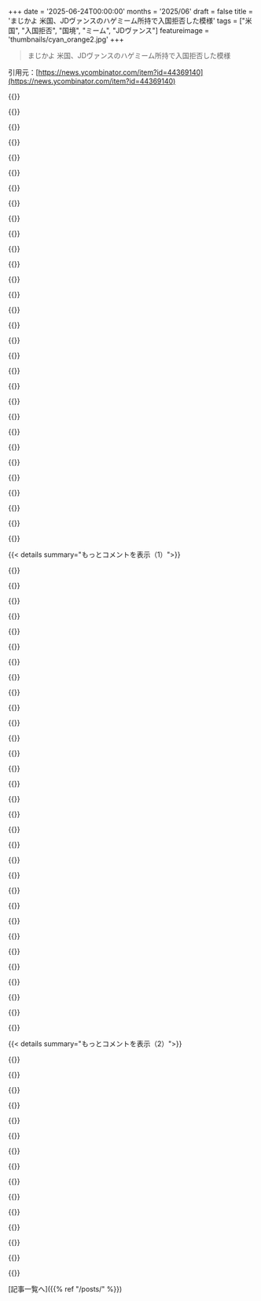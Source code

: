 +++
date = '2025-06-24T00:00:00'
months = '2025/06'
draft = false
title = 'まじかよ 米国、JDヴァンスのハゲミーム所持で入国拒否した模様'
tags = ["米国", "入国拒否", "国境", "ミーム", "JDヴァンス"]
featureimage = 'thumbnails/cyan_orange2.jpg'
+++

> まじかよ 米国、JDヴァンスのハゲミーム所持で入国拒否した模様

引用元：[https://news.ycombinator.com/item?id=44369140](https://news.ycombinator.com/item?id=44369140)




{{<matomeQuote body="この記事の細かい話より、令状なしの電子機器検索や批判的な人への入国拒否って問題が重要だよ。これ世界的に増えてるんだ。特定の国には批判しても入れるけど、中国みたいなとこは難しそう。一つの話じゃなく、この大きな問題について話そうぜ。" userName="stego-tech" createdAt="2025/06/24 19:01:39" color="#45d325">}}




{{<matomeQuote body="国境って難しいね。入国する法的権利はなくて、手続きもないし、令状なんて関係ないんだ。結局、国の関係と、入るためにどこまで耐えられるかって話だよ。" userName="legitster" createdAt="2025/06/24 20:19:30" color="">}}




{{<matomeQuote body="（コメント1への反論）台湾寄りの投稿たくさんしてるけど、中国の国境で尋問されたことないよ。有名で目立つ人じゃない限り、中国政府はそんなに気にしないと思うよ。" userName="throw4573s2" createdAt="2025/06/25 03:05:27" color="">}}




{{<matomeQuote body="（コメント3への反論）今がそうでも、ずっと同じじゃないよ。みんな目の前の細かいことばかり見てないで、もっと大きな全体像を見ようぜって話なんだ。" userName="stego-tech" createdAt="2025/06/24 20:49:18" color="">}}




{{<matomeQuote body="（「他の国でもある」という主張に対して）そうだね、でも「自由の国」アメリカで、憲法修正第1条が最高だって言ってるのに、こんなに露骨にやってるのが（俺が覚えてる限り）問題なんだよ。" userName="Disposal8433" createdAt="2025/06/24 20:06:27" color="">}}




{{<matomeQuote body="アメリカの建国理念では、権利は人間の尊厳からきて、政府が与えるんじゃなく守るものなんだ。今回の国境の件は、その「権利」って考え方への攻撃だよ。意見を持つ自由が特権になると、みんなが自分の権利を失うリスクを負うんだ。他人の権利を守らないと、次は自分の番だよ。権利は法を超越するものなのに、それが揺らいでる。自分の権利が危なくなっても、もう誰も助けてくれなくなってるかもしれないって話だね。" userName="hayst4ck" createdAt="2025/06/25 02:20:36" color="#ff33a1">}}




{{<matomeQuote body="（コメント6への補足）アメリカ憲法の修正条項は、国内にいる「全ての人」に適用されるよ。それに、アメリカは自分たちが世界の模範だと思ってるんだから、市民だけじゃなくみんなの権利を守るべきだよね。" userName="throw0101c" createdAt="2025/06/24 20:43:21" color="">}}




{{<matomeQuote body="（コメント6への反論）そんなに露骨かな？単に騒がれてるだけかもよ。イギリスの言論規制の方がひどいし、中国よりマシだと思うけどね。国境での入国拒否の話も、細かいこと抜けてる場合が多いよ。ミームで入国拒否されるのと、元々ダメでミームで非難されるのは全然違うってこと。細かいことって重要だと思うんだ。今の話はプロパガンダに染まってるからね。" userName="bananalychee" createdAt="2025/06/24 20:43:48" color="#45d325">}}




{{<matomeQuote body="（コメント5への反論）もし「大きな話」ってのが、世界の全部の仕組みを変えることなら、そんなの非現実的で関係ないから、誰も見ないのは当たり前だよ。「この政策じゃなくて、そもそも政府っている？」なんて話はつまらないと思うね。" userName="edanm" createdAt="2025/06/25 07:22:22" color="">}}




{{<matomeQuote body="マジでさ、今の米国の政権がこんなに抵抗もなく早く動けてるのがマジで謎なんだけど。他の国なら、政府がなんか変なことしたら国民からすごい圧力かかるのに。例えばErdoganがトルコの国の仕組みをちょっと変えるのに20年もかかったくらいで、まだ終わってないくらいなのにね。" userName="mrtksn" createdAt="2025/06/25 05:59:11" color="">}}




{{<matomeQuote body="＞ 米国の憲法修正条項は米国内の全員に適用される…って、ほとんどそうなんだけど（修正条項によるけどね）、でもこの人、まだ税関を通ってないから米国内に入ってないんだよ。だから憲法修正第1条は彼には適用されないってこと。" userName="kcplate" createdAt="2025/06/25 01:51:10" color="#ff33a1">}}




{{<matomeQuote body="マジで極論だな。国境で基本的な人権を保証するのに、政府の仕組み自体を無くす必要なんてないだろ。国同士で国際協定とかで最低限のルールは決めてるんだよ。<br>だから記事の人が間違ってるんだ。「米国務省＜State Department＞に連絡しても、あんな強い国に何言っても無駄」って言ってるけど、まさにそこが連絡すべきだったんだよ。で、ノルウェー政府が適切に対応すべきだったんだ。" userName="account42" createdAt="2025/06/25 08:00:37" color="#785bff">}}




{{<matomeQuote body="何年か前に、米国と中国にめっちゃ旅行したことあるんだ（中国では修士号も取った）。<br>何回ずつ国境越えたか数えてないけど、マジでいつも中国に入る方が簡単だったよ（Trump大統領になる前の話だけど）。<br>中国の役所だって厳しいけど、自由の国って言われてる米国に入る方が、マジでわけわかんない手続きに耐えなきゃいけなくて、大変なんだ。" userName="soueuls" createdAt="2025/06/25 02:21:04" color="#ff5c5c">}}




{{<matomeQuote body="米国のディストピアって、全体的な人口管理に基づいてるんだってね→https://news.ycombinator.com/item?id=44354657<br>現実世界の独裁国家って、実は国民をそこまで管理してないらしいよ。政府に逆らって問題起こしたりしなければ、何を言っても誰も気にしないんだ。" userName="mrtksn" createdAt="2025/06/25 06:03:48" color="">}}




{{<matomeQuote body="同意。よく言った！みんなの目標は（願わくば）こういう時のダブルスタンダードをなくして、自由を優先することだよね。国境の安全に関わることだからちょっと特殊だけど、マジでほとんどの人が（ICE支持者ですら）この件はバカげてるし、必要ないことだって思ってるはずだよ。" userName="docmars" createdAt="2025/06/24 19:50:59" color="">}}




{{<matomeQuote body="これは現実としてマジで増えてるんだよ。米国だけじゃなくて世界中で。これが許されることなのか、ちゃんとお互い隠さずに話し合うべきだよね。もう一つの現実として、人って実は個人の自由をそんなに大事にしてないんだ。ほんのちょっとでも安心できるなら、簡単に自由を手放しちゃう。欧米の人が言論の自由を信じてるなんて、ただの思い込みだよ。" userName="edanm" createdAt="2025/06/25 08:20:44" color="#38d3d3">}}




{{<matomeQuote body="ほとんどの米国人の頭の中では、中国はどんな証拠が出てこようと、ただただ悪い国、ってことになってるんだよね。" userName="queenkjuul" createdAt="2025/06/25 13:15:09" color="">}}




{{<matomeQuote body="自分の国と比べて推測することもできるけど、Benedict Evansって人の見解がマジで最高だと思うんだ。<br>米国って国を比べる相手は、ヨーロッパとか日本とかトルコじゃなくて、ロシア、中国、ブラジル、インドみたいな、すげー広くて人口が多い国々なんだってさ。" userName="magarnicle" createdAt="2025/06/25 22:59:33" color="#ff33a1">}}




{{<matomeQuote body="トランプはデモ隊に軍隊送ってボコらせたのに何も変わらなかったし、裁判所も止められなかったんだ。<br>みんな貧乏で不安定なのに、警官にボコられて後で無罪にされるリスク冒したくないよな。" userName="queenkjuul" createdAt="2025/06/25 13:11:53" color="">}}




{{<matomeQuote body="米国憲法には言論の自由は“国内で”とか“市民に”なんて書いてないんだ。完全に意図的で、建国の父は権利は政府の外にあると考えてたんだよ。<br>宣言には「いかなる法律も言論の自由を侵害してはならない」とハッキリ書いてる。<br>彼らの考えでは、政府は言論の自由を与えるんじゃないんだ。権利は、政府の外にあって、政府より上にあるんだから。" userName="hayst4ck" createdAt="2025/06/25 06:14:02" color="#45d325">}}




{{<matomeQuote body="俺は中国の国境で酷い目に遭う覚悟してたのに、一番つまらない国境だったよ。何も聞かれなかったかも。一方で、アメリカに戻る時は最悪の国境だった。国境警備員がまるで犯罪者みたいに怒鳴ってきて、責めるような感じで立ち入ったこと聞いてきたんだ。俺はすごく色白のアメリカ人なのにさ。" userName="hayst4ck" createdAt="2025/06/25 02:37:55" color="#38d3d3">}}




{{<matomeQuote body="少なくともアメリカはWinnie the Poohを検閲してないよ…まだね。<br>→ https://www.bbc.com/news/blogs-china-blog-40627855 を見てみろ。" userName="myvoiceismypass" createdAt="2025/06/25 13:34:04" color="#ff5c5c">}}




{{<matomeQuote body="≫でも技術的にこの人はまだ米国に入国してないんだ、税関と国境管理を通過してないから…<br>弁護士じゃないけど、それは違うと思うよ。飛行機（か船）で12海里管制区域に入ったら、もう米国司法権下で、合衆国憲法含む米国の法律に従うんだ。<br>→ https://www.aclu.org/know-your-rights/border-zone<br>→ https://www.aclu.org/documents/constitution-100-mile-border-...<br>Rasul v. BushとかBoumediene v. Bushはグアンタナモの囚人にデュー・プロセスを保証したし、U.S. v. Wong Kim Ark（1898年）は非合法移民の子供に生まれながらの市民権を広げた。Plyer v. DoeとYik Wo v. Hopkinsは修正第14条の平等保護条項を与えた。Padilla V. Kentuckyは弁護士の権利を与えた。Bridges v. Wixon（1945年）は非市民が政治的発言だけで強制送還されないと裁定し、修正第1条が移民に適用されることを認めた。United States v. Alvarez-Machain（1992年）は米国の拘留下の非市民にも憲法上の権利があると認めたんだ。<br>→ https://old.reddit.com/r/Askpolitics/comments/1jlfhss/who_do..." userName="throw0101c" createdAt="2025/06/25 10:55:56" color="#785bff">}}




{{<matomeQuote body="うん、俺はすごくプライバシー推進派だし、国境で令状が必要か、全く捜索しないかの二択だとは思わないよ。<br>現実的に考えて、入国する一人一人全員を実際の裁判官が評価して令状を出すか出さないかなんて、全く現実的じゃない。コストだけでも天文学的だよ。" userName="mingus88" createdAt="2025/06/24 20:36:42" color="">}}




{{<matomeQuote body="そうそう。君の返信、アメリカで働いてる友達を思い出すよ。彼、中国に戻るたびにノイローゼみたいにスマホとコンピューターを全部消去するんだ。国境検査に引っかかったことないのにね。<br>実際、西洋人が中国が監視してるって「思ってる」ことのほとんどは、中国がやってないことで、米国がやってて実際の証拠があることが多いんだよ。すごくブラックユーモアな現実だよね。米国こそ本当の悪者だよ。" userName="whensean" createdAt="2025/06/26 06:45:00" color="">}}




{{<matomeQuote body="違いは、俺はイギリスの言論法に公然と反対できるし、首相を意気地なし（limp dick）って呼んでも入国拒否されないってこと。ここでは前の政権じゃありえなかった理由で入国拒否されるんだ。もしBush政権時代にDick Cheneyをからかった人が入国拒否されたら、どんだけ大騒ぎになったか想像できる？" userName="smegger001" createdAt="2025/06/25 01:26:19" color="#ff5733">}}




{{<matomeQuote body="実際、ここでの一次情報によると、アメリカの国境通過は中国よりひどいみたいだよ。両国を行き来してる人たちからも同じこと聞いたし。" userName="queenkjuul" createdAt="2025/06/25 13:18:57" color="">}}




{{<matomeQuote body="＞”placed in a cell”って部分が重要だと思う。記事のタイトルは「入国拒否」じゃなくて、こっちの重い事実、「政治風刺画を持っていた旅行者が裁判なしで投獄された」ってのに基づくべきじゃないかな。" userName="perihelions" createdAt="2025/06/24 18:34:12" color="">}}




{{<matomeQuote body="さらに悪いことに、「政治的な」って言葉は省略できるよ。だって、彼は政治家かもしれないけど、あのミームはどんな政策とも関係ないみたいだし…ただの面白い写真じゃん。" userName="ymhr" createdAt="2025/06/24 18:39:37" color="">}}




{{<matomeQuote body="いや、政治性こそが重要でしょ？アメリカの連邦法執行機関は、ただ面白い写真で誰かを捕まえるわけじゃない。*権力のある政府関係者*の面白い写真だから捕まえるんだよ。それは特定のある種の国の特徴で、すぐわかることだ。「Xi JinpingをPoohって呼べない、そうすると投獄される」とか「Thailand国王の体重について話せない、そうすると投獄される」みたいにね。あれは*そういう*場所の典型だよ。それが何を意味するかはみんな知ってる。「Vice President Vanceのバカな写真を作るな、そうすると投獄される」ってこと。" userName="perihelions" createdAt="2025/06/24 18:48:29" color="#ff5733">}}




{{< details summary="もっとコメントを表示（1）">}}

{{<matomeQuote body="その人は投獄されたんじゃなくて、同日の帰りのフライトに乗るまで拘束されたんだよ。写真のせいで入国拒否されたってのは彼の憶測だし、おそらくそれが全てじゃない。だって、引き止められた後で写真が見つかっただけだからね。CPBの行動に疑問があるのは確かだけど、事実に基づかない結論はやめようよ。<br>追記：CPBはミームが拒否理由であることを否定してるよ。URL：https://x.com/CBP/status/1937651325354795444" userName="account42" createdAt="2025/06/25 08:28:31" color="#45d325">}}




{{<matomeQuote body="彼はVanceの画像が見つかる*前*にセルに入れられたんだ。国境警備官はあのVanceの画像と、彼が木製のパイプを持っている画像が気に入らなかったって言ってたらしい。Vanceの画像のせいで拒否された可能性もあるし、それは現在の状況について何かひどいことを物語ってるかもしれない。でも、それよりも、帰りのチケットがないとか、他の何かヤバいサインで止められて、それが理由で拒否された可能性の方が高いと思う。" userName="sarchertech" createdAt="2025/06/24 18:37:50" color="#ff5733">}}




{{<matomeQuote body="主張：「本人が認めた薬物使用のため」。状況：彼は何年も前にCaliforniaで合法的にマリファナを吸っただけ。麻薬密売人じゃないし、メスやヘロインは絶対やってない。合法な州（何百万人ものアメリカ人が毎日やってるように）でマリファナを吸っただけなんだ。その後、帰国便に乗る代わりに、致命的な間違いを犯して携帯電話を検索のために渡したんだ！そうしたら、高度なキモいソフト（おそらくこの群衆の一部が開発資金を出したやつ）が、Californiaでの過去の合法的なマリファナ使用を「連邦犯罪」としてフラグ立てしたんだよ。だからそう、ミームは本筋を外してるけど、それは過去の合法的なマリファナ使用にフラグ立てされるっていう、それでもめちゃくちゃな事実から目をそらさせてるんだ。" userName="mandmandam" createdAt="2025/06/25 09:02:25" color="#785bff">}}




{{<matomeQuote body="連邦法で使うことも売ることも禁止されてるから、どの州でも合法じゃないんだよ。" userName="msgodel" createdAt="2025/06/25 09:03:38" color="">}}




{{<matomeQuote body="米国の法律的にはOKでも、入国拒否の理由としては酷い。You can come here, buy weed in a majority of states, and face no fear of repercussions... Until you try and come back in”. That’s nutty. It’s batshit. そして、 real の理由は Immi officers が言ってたんだけど、彼が anti-genocide protests で journalism してたことだってさ。" userName="mandmandam" createdAt="2025/06/25 09:09:45" color="#45d325">}}




{{<matomeQuote body="もっと重要なのは、USA では brutal double assassination of opposition politicians (a senator and a house representative along with their spouses) があったのに、誰もその話をしてないことだ。 zero mentions on hacker news だよ。A guy detained for a Vance meme? Yeah, keep your attention on that. You live in a fascism already." userName="dandanua" createdAt="2025/06/24 19:02:18" color="">}}




{{<matomeQuote body="visa 持ってる人が protests に attending するのは not a good idea かもしれないね。Keep in mind 私は very much not pro Isreal だ。でも foreign partisans がああいう形で our politics に participating するのは practical or moral にどうなの？" userName="msgodel" createdAt="2025/06/25 10:00:52" color="">}}




{{<matomeQuote body="It’s possible って言うのは、 official CBP policy だとは思ってないけど、 power tripping cops との interactions はenoughにあったからあり得ると思うんだよね。Customs agents には誰が enter するか wide latitude があるし、 already angry agent が Vance thing を見て、 got even angrier で you’re outta here って言った状況は see a situation で possible だよ。" userName="sarchertech" createdAt="2025/06/24 19:03:10" color="">}}




{{<matomeQuote body="殺されたのは a state (not federal) house representative と her husband だよ。A state (not federal) senator と his wife は attempted murdered されたけど、 both survived で are expected to recover だ。君の comment は as if 2 members of federal congress が assassinated されたみたいに frame してるけど、 which would have been a much bigger deal だ。State politicians が killed されるのも still shocking and tragic だけど、 try to be precise in your language as to not mislead." userName="airforce1" createdAt="2025/06/24 21:44:40" color="#ff5c5c">}}




{{<matomeQuote body="Don’t make excuses for this abuse. The administration now in power in the US は very clear だよ - they oppose free speech and do not respect the constitution or Bill of Rights だ。" userName="solid_fuel" createdAt="2025/06/24 19:04:52" color="">}}




{{<matomeQuote body="Why would someone on a visa deserve to be denied freedom of assembly?" userName="queenkjuul" createdAt="2025/06/25 13:31:36" color="">}}




{{<matomeQuote body="The situation could certainly have been escalated by a single officer in a bad mood だ。でも there must have been some flag が cause him to be pulled aside in the first place. That doesn’t mean there was any real wrong doing on the part of the guy だけど with many of other similar claims against the US border agents mistreating EU citizens you do see some reason why they might have been spooked if you dig a little deeper. E.g. anything that could give CBP the idea that you intend to seek work in the US は just asking for trouble だ。Edit: It was drug use according to CBP: https://x.com/CBP/status/1937651325354795444" userName="account42" createdAt="2025/06/25 08:19:25" color="#ff33a1">}}




{{<matomeQuote body="When I say it’s possible, I don’t think that it’s the official CBP policy, but I have had enough interactions with power tripping cops to believe that it’s possible that the kid was disrespectful to the wrong guy. Customs agents have wide latitude in determining who can enter, and I could see a situation where an already angry agent saw the Vance thing, got even angrier and said you’re outta here." userName="gruez" createdAt="2025/06/24 21:19:58" color="">}}




{{<matomeQuote body="これには驚いたな。選挙で選ばれた2人の議員が（1人は死亡）、「たかが」州レベルの政治家だからって大したことないって言ってるの？これは米国の民主主義にとって良い兆候じゃないよ。国内の政治テロを調査するための抗議や委員会とか、たくさんの結果が必要なのに、何も起きてない。対照的に、ブラジル（最高の民主主義とは言えないけど）では市議会議員（州ですらない市！）の暗殺が何年も主要な政治の話題になってて、世間の注目から完全に消えることは一度もなかった。もう10年近く経つよ！簡単に「ファシズム」とか「終末だ」とは言わないけど、俺から見てもこれはシステムが失敗し始めてるクリスタルクリアなサインだよ…[1] https://en.m.wikipedia.org/wiki/Marielle_Franco" userName="gota" createdAt="2025/06/24 23:25:51" color="#ff5733">}}




{{<matomeQuote body="これは十分に議論されてきてると思うよ。そして、移民取締まりや、マスクした誘拐犯が（暗殺犯と同じように）法執行官を装ってるっていうかなり合理的な仮説と関連してる。この2つの状況は、同じ脅威モデル（権力者の指示で動くけど必ずしも国家機関の人間じゃない暴力的な行動者）の別の現れなんだ。" userName="SauciestGNU" createdAt="2025/06/24 19:54:44" color="">}}




{{<matomeQuote body="大したことだよ、ただ誤解を招くほどじゃないだけ。「議会議事堂が爆破された！」（ワシントンDCを意味する）と「[アラスカの]議会議事堂が爆破された！」は、どっちも大したことだけど、後者の方がずっと小さいことだろ？" userName="airforce1" createdAt="2025/06/25 00:05:52" color="">}}




{{<matomeQuote body="それがどうして嫌がらせだって、そんなに確信できるの？そもそも話が起きたって、どうやって確信してるの？この怒ってるノルウェー人が言ってる通りだって、どうして少しでも確信できるの？自分が操作されてるかどうか、どうやって分かるの？もしそれが自分の思い込みや好みに完全に合ってたら、気にする？" userName="SV_BubbleTime" createdAt="2025/06/24 23:17:19" color="">}}




{{<matomeQuote body="＞＞外国の支持者がそんな風に我々の政治に参加するのは現実的でも道徳的でもない。＜＜それは「集会の自由」と呼ばれるもので、普遍的な人権だよ（国連人権宣言第20条参照）。非常に道徳的で、最も現実的、そして広く認識されてる。" userName="mandmandam" createdAt="2025/06/25 13:10:16" color="">}}




{{<matomeQuote body="悪いけど、違うね。外国で集会の権利があるっていう考えは完全に馬鹿げてる。何によってそう確信させられたか知らないけど、そんなことを実際に許す国は長くは存在できないよ。" userName="msgodel" createdAt="2025/06/25 15:29:09" color="">}}




{{<matomeQuote body="重要なのは、今手に入ってる情報源が追放された本人の話だけだってこと。彼は写真が見つかる前に拘束されたって言ってる。写真について聞かれたことより、拘束されたことの方がずっと重要だよ。それに、国境警備は入国拒否の理由を教えてくれないから、ミームのせいにしてる本人は推測してるだけなんだ。" userName="q1w2" createdAt="2025/06/25 17:53:15" color="#785bff">}}




{{<matomeQuote body="米国だと、Jailは市や郡が運営してて、そこで1年まで拘束されることがあるんだ。Prisonsは州が運営してて、重罪で1年以上 sentence された人が入るところだよ。" userName="anigbrowl" createdAt="2025/06/24 19:21:26" color="">}}




{{<matomeQuote body="まあ、そうかもね。でも、記事には全然別の側面もあるし、ノルウェー政府が旅行者に書類携帯を警告してるってことは、何かあるんだろうね。" userName="SV_BubbleTime" createdAt="2025/06/24 23:16:37" color="">}}




{{<matomeQuote body="米国では digital device 検索は20年近く前からやってるよ。俺も2000年代初頭に電話調べられたし、最近の US Visa では social media アカウント全部書かされたしね。GrayKey とか UFED で unlocked な電話の中身全部ダウンロードされたって話も読んだことあるよ。国境では unlocked にして MAYBE 入れるか、拒否して guaranteed 入国拒否か worst case 5年 ban かだよ。米国（と UK）は non-citizens にはゼロ history でも terrible な扱いだし、non-white European だとさらに悪い。" userName="Someone1234" createdAt="2025/06/24 18:47:49" color="#ff5733">}}




{{<matomeQuote body="それって、もし電話を search されたらの話でしょ？標準の手続きじゃないよ。おそらく、すでに何かしらで flagged されてるってことだと思うよ。" userName="account42" createdAt="2025/06/25 08:36:02" color="">}}




{{<matomeQuote body="biometric unlock は disable しとけ。passcode は要求されないけど、device を見たり触ったりは要求されるから。cross する時は turned off でね。fine とか jail time の threat は現実的じゃないと思うよ。agents がそう言ったとしても、actual な legal penalty じゃない。Visa の人には deny entry できるけど、citizen や legal resident には deny できない。でも device は keep されるかも。<br>https://www.aclutx.org/en/news/can-border-agents-search-your... に詳しい情報があるよ。" userName="wffurr" createdAt="2025/06/24 19:06:36" color="#ff33a1">}}




{{<matomeQuote body="それ、reply する comment 間違えてると思うよ。君は citizen の権利について話してるけど、reply してる comment は pure に non-citizens についての話だから。" userName="Someone1234" createdAt="2025/06/24 19:32:42" color="">}}




{{<matomeQuote body="rights なんて、El Salvador の gulag に送られるって決まったら、そんなに関係ないみたいだけどね。" userName="snickerdoodle12" createdAt="2025/06/24 19:47:21" color="">}}




{{<matomeQuote body="non-citizens にはそうじゃないよ。Our law はその点 swiss cheese だから。" userName="huslage" createdAt="2025/06/24 19:31:12" color="">}}




{{<matomeQuote body="それか、もっといいのは、just take a different device？" userName="dm319" createdAt="2025/06/24 19:53:12" color="">}}




{{<matomeQuote body="最近の展開だと、数週間刑務所に入れられる可能性もあるらしいよ。" userName="root_axis" createdAt="2025/06/24 19:05:11" color="">}}

{{</details>}}




{{< details summary="もっとコメントを表示（2）">}}

{{<matomeQuote body="＞ 彼はその後、ストリップ検査され、採血、顔認証、指紋採取を強制されたと主張している。<br>＞ ”後でまた中に連れ戻されて、状況はさらに悪くなった。壁に押し付けられ、すごい力でストリップ検査された。信じられないくらいひどくて、ずっと物理的な力を使われた”と彼は主張した。<br>＞ ”完全に打ちのめされて、崩壊して、何度も泣きそうになった。パニック寸前だった。”<br>入国拒否されるよりひどい話に聞こえるね。" userName="neilv" createdAt="2025/06/24 18:56:09" color="#ff5733">}}




{{<matomeQuote body="親コメントの何かに返信してるようには見えないけど、指摘しとく価値はあるよ：’admitted drug use’（薬物使用を認めた）ってのは、数年前にカリフォルニアで weed（マリファナ）を吸っただけの話だよ。" userName="mandmandam" createdAt="2025/06/25 09:05:18" color="#ff33a1">}}




{{<matomeQuote body="秘密警察は、その動機について絶対に嘘をつかないだろうね、きっとね。" userName="queenkjuul" createdAt="2025/06/25 13:35:58" color="">}}




{{<matomeQuote body="この話、ちょっと怪しいというか、少なくとも情報が足りない感じだな。なんで国境の係官に彼だけが特別扱いされたのか全然書いてないし。ICEも多分全然関係ないだろう。ノルウェーのRedditでこの記事探したら、誰かがこの人のYouTubeチャンネルのリンク貼ってた。銃撃ってる動画とか、（多分）大統領についてコメントしてるらしい。<br>https://www.youtube.com/channel/UC68cjx7WTYtXGhC3rLD3N4A<br>これって、Palantirみたいなのがソーシャルメディアをスキャンして、彼を要注意人物として特定したのかもね。<br>でもノルウェー外務省が出した回答も興味深いよ（彼の特定のケースへの返答だって確認済み）：<br>＞ 入国規制は予告なく変更される場合があり、有効な書類を持ち、現在の入国規制に精通しているのは旅行者の責任です。国境で入国を拒否されるかどうかを決定するのは、到着時の入国管理当局です。<br>これって、彼は適切な書類なしでアメリカに着いたって匂わせてる気がするね。" userName="legitster" createdAt="2025/06/24 19:19:55" color="#785bff">}}




{{<matomeQuote body="＞ これって、彼は適切な書類なしでアメリカに着いたって匂わせてる気がするね<br>いや、それは一般的な声明だよ。個別のケースにはコメントできないからね。それに、書類が揃ってなかったら、ノルウェーで飛行機に乗せてもらえなかったはずだよ。国際ターミナルに行く前にチェックされるから。" userName="matsemann" createdAt="2025/06/24 20:38:43" color="#38d3d3">}}




{{<matomeQuote body="それは本当じゃないな。少なくともドイツからアメリカに行った時は違ったよ。パスポートはもちろんチェックされるし、有効なビザ／ESTAとか持ってるって申告は必要だけど、出発する空港や航空会社はそれらをチェックする方法はないよ。" userName="account42" createdAt="2025/06/25 08:48:12" color="">}}




{{<matomeQuote body="＞ これって、彼は適切な書類なしでアメリカに着いたって匂わせてる気がするね<br>OK、じゃあ適切な書類手続きを手伝ってあげればいいだろ。それがストリップ検査や暴行を正当化する理由になるのか？" userName="snickerdoodle12" createdAt="2025/06/24 19:54:37" color="">}}




{{<matomeQuote body="残念ながら、これはほぼ全ての国（ノルウェー含む）のほぼ全ての国境通過で一般的な慣行だよ。" userName="legitster" createdAt="2025/06/24 19:59:46" color="">}}




{{<matomeQuote body="https://www.sivilombudet.no/en/news/prevention-torture/body-... ノルウェーは定期的に容疑者にストリップ検査をしてて、だいたい他のヨーロッパ諸国や米国と同じレベルだってさ。容疑を判断する根拠は違うかもしれないけど、どこの国でも officerの裁量はかなり大きいんだよ。" userName="legitster" createdAt="2025/06/24 20:12:20" color="">}}




{{<matomeQuote body="CBP（米国税関・国境警備局）は薬物使用が理由だったって言ってるよ: https://x.com/CBP/status/1937651325354795444" userName="account42" createdAt="2025/06/25 08:53:48" color="#38d3d3">}}




{{<matomeQuote body="本人が言ってるのは、それが法的根拠（本当の理由じゃなく、反ジェノサイドデモの記録が理由）だったってことだよ。数年前にカリフォルニア（当時は合法だった）で weedを吸ったことを認めたからだってさ。なんでみんなあのツイートを正当化のために貼り続けるのか、理解できないね。おかしいって、ちゃんと対処されるべきだ。" userName="mandmandam" createdAt="2025/06/25 09:06:47" color="">}}




{{<matomeQuote body="あのツイートが関係あるのは、彼が政治的なミームのせいで入国拒否されたっていう記事の主張を否定してるからだよ。米国での weedの合法性はかなり複雑で、連邦レベルでは正式にはまだ違法で、国境管理ではその法律が一番重要視される。そのせいで入国拒否されるのが“公平”とか、そうあるべきだとは言ってないけど、全く予想外ってわけでもない。米国は歴史的に薬物にすごく厳しいから、訪問する人は知っておくべきだよ。外国にゲストで行く時は、法律の限界を試さないのが一番だ。" userName="account42" createdAt="2025/06/25 09:13:47" color="#ff5733">}}




{{<matomeQuote body="今週前半にあった別の記事の方が、議論の出発点としていいアンカーポイントになると思うんだ[0]。面白くない写真より、そっちの New Yorkerの長文記事の方が事実関係がずっと明確だよ（面白い写真の方がたいてい勝つけどね。これが internetだ）。＞“Look, we both know why you are here,” the agent told me. He identified himself to me as Adam, though his colleagues referred to him as Officer Martinez. When I said that I didn’t, he looked surprised. “It’s because of what you wrote online about the protests at Columbia University,” he said.”[0] https://www.newyorker.com/news/the-lede/how-my-reporting-on-... https://news.ycombinator.com/item?id=44318330" userName="perihelions" createdAt="2025/06/24 19:28:14" color="#ff5733">}}




{{<matomeQuote body="学校の先生が、東ドイツに行った時の話をしてくれたよ。武装した警備員が荷物を念入りに調べたんだって。あれはファシズムへの滑り台みたいなもんだって。" userName="supertrope" createdAt="2025/06/24 18:23:39" color="">}}

{{</details>}}



[記事一覧へ]({{% ref "/posts/" %}})
